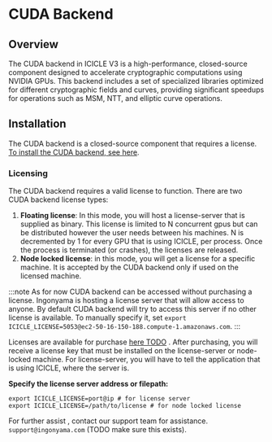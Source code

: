 
# CUDA Backend

## Overview

The CUDA backend in ICICLE V3 is a high-performance, closed-source component designed to accelerate cryptographic computations using NVIDIA GPUs. This backend includes a set of specialized libraries optimized for different cryptographic fields and curves, providing significant speedups for operations such as MSM, NTT, and elliptic curve operations.

## Installation

The CUDA backend is a closed-source component that requires a license. [To install the CUDA backend, see here](./getting_started#installing-and-using-icicle).

### Licensing 

The CUDA backend requires a valid license to function. There are two CUDA backend license types:

   1. **Floating license**: In this mode, you will host a license-server that is supplied as binary. This license is limited to N concurrent gpus but can be distributed however the user needs between his machines. N is decremented by 1 for every GPU that is using ICICLE, per process. Once the process is terminated (or crashes), the licenses are released.
   2. **Node locked license**: in this mode, you will get a license for a specific machine. It is accepted by the CUDA backend only if used on the licensed machine.

:::note
As for now CUDA backend can be accessed without purchasing a license. Ingonyama is hosting a license server that will allow access to anyone.
By default CUDA backend will try to access this server if no other license is available.
To manually specify it, set `export ICICLE_LICENSE=5053@ec2-50-16-150-188.compute-1.amazonaws.com`.
:::

Licenses are available for purchase [here TODO](#) . After purchasing, you will receive a license key that must be installed on the license-server or node-locked machine.
For license-server, you will have to tell the application that is using ICICLE, where the server is.

**Specify the license server address or filepath:**

```
export ICICLE_LICENSE=port@ip # for license server
export ICICLE_LICENSE=/path/to/license # for node locked license
```

For further assist , contact our support team for assistance. `support@ingonyama.com` (TODO make sure this exists).
